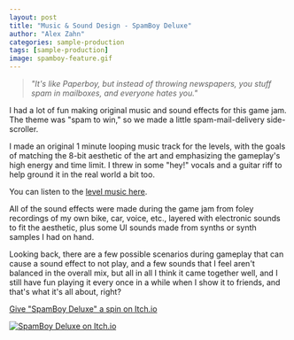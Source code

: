 ```yaml
---
layout: post
title: "Music & Sound Design - SpamBoy Deluxe"
author: "Alex Zahn"
categories: sample-production
tags: [sample-production]
image: spamboy-feature.gif
---
```


> *"It's like Paperboy, but instead of throwing newspapers, you stuff spam in mailboxes, and everyone hates you."*

I had a lot of fun making original music and sound effects for this game jam. The theme was "spam to win," so we made a little spam-mail-delivery side-scroller. 

I made an original 1 minute looping music track for the levels, with the goals of matching the 8-bit aesthetic of the art and emphasizing the gameplay's high energy and time limit. I threw in some "hey!" vocals and a guitar riff to help ground it in the real world a bit too.

You can listen to the [level music here](https://alexzahnaudio.com/assets/audio/spamboy-music.wav).

All of the sound effects were made during the game jam from foley recordings of my own bike, car, voice, etc., layered with electronic sounds to fit the aesthetic, plus some UI sounds made from synths or synth samples I had on hand.

Looking back, there are a few possible scenarios during gameplay that can cause a sound effect to not play, and a few sounds that I feel aren't balanced in the overall mix, but all in all I think it came together well, and I still have fun playing it every once in a while when I show it to friends, and that's what it's all about, right?

[Give "SpamBoy Deluxe" a spin on Itch.io](https://nimblebeastscollective.itch.io/spamboy-deluxe-openjam2018)

[![SpamBoy Deluxe on Itch.io](https://alexzahnaudio.com/assets/img/spamboy-bike.png "Check out the game on Itch.io")](https://nimblebeastscollective.itch.io/spamboy-deluxe-openjam2018)
